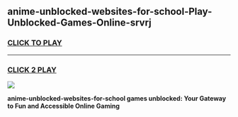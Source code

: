 
## anime-unblocked-websites-for-school-Play-Unblocked-Games-Online-srvrj
<h3>
<a href="https://premium76.site?title=anime-unblocked-websites-for-school&ref=25A">CLICK TO PLAY</a></h3>
<hr>

<h3>
<a href="https://premium76.site?title=anime-unblocked-websites-for-school&ref=25A">CLICK 2 PLAY</a>
  
</h3>

<a href="https://premium76.site?title=anime-unblocked-websites-for-school&ref=25A"><img src="https://clearcache.store/games.png"></a>


**anime-unblocked-websites-for-school games unblocked: Your Gateway to Fun and Accessible Online Gaming**
